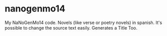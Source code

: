 nanogenmo14
===========

My NaNoGenMo14 code. Novels (like verse or poetry novels) in spanish. It's possible to change the source text easily. Generates a Title Too.
